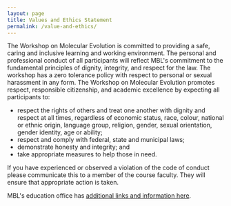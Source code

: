 ```yaml
---
layout: page
title: Values and Ethics Statement
permalink: /value-and-ethics/
---
```

The Workshop on Molecular Evolution is committed to providing a safe, caring and inclusive learning and working environment. The personal and professional conduct of all participants will reflect MBL's commitment to the fundamental principles of dignity, integrity, and respect for the law. The workshop has a zero tolerance policy with respect to personal or sexual harassment in any form. The Workshop on Molecular Evolution promotes respect, responsible citizenship, and academic excellence by expecting all participants to:
* respect the rights of others and treat one another with dignity and respect at all times, regardless of economic status, race, colour, national or ethnic origin, language group, religion, gender, sexual orientation, gender identity, age or ability;
* respect and comply with federal, state and municipal laws;
* demonstrate honesty and integrity; and
* take appropriate measures to help those in need. 

If you have experienced or observed a violation of the code of conduct please communicate this to a member of the course faculty. They will ensure that appropriate action is taken.

MBL's education office has [additional links and information here](http://www.mbl.edu/hr/employment/equal-employment-opportunity-affirmative-action/).

